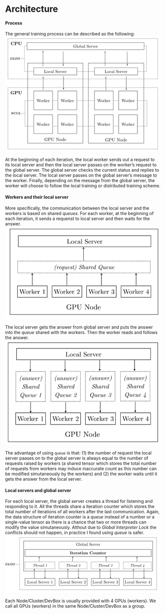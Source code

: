 # Architecture

#### Process

The general training process can be described as the following:
![](./dist_arch.png)

At the beginning of each iteration, the local worker sends out a request to its local server and then the local server passes on the worker’s request to the global server. The global server checks the current status and replies to the local server. The local server passes on the global server’s message to the worker. Finally, depending on the message from the global server, the worker will choose to follow the local training or distributed training scheme.

#### Workers and their local server

More specifically, the communication between the local server and the workers is based on shared *queues*. For each worker, at the beginning of each iteration, it sends a requenst to local server and then waits for the answer.
![](./dist_local1.png)

The local server gets the answer from global server and puts the answer into the *queue* shared with the workers. Then the worker reads and follows the answer.
![](./dist_local2.png)

The advantage of using `queue` is that: (1) the number of request the local server paases on to the global server is always equal to the number of requests raised by workers (a shared tensor which stores the total number of requests from workers may induce inaccurate count as this number can be modified simutaneously by the workers) and (2) the worker waits until it gets the answer from the local server.

#### Local servers and global server

For each local server, the global server creates a thread for listening and responding to it. All the threads share a iteration counter which stores the total number of iterations of all workers after the last communication. Again, the data structure of iteration counter is a *queue* instead of a number or a single-value tensor as there is a chance that two or more threads can modify the value simutaneously. Althout due to *Global Interpreter Lock* the conflicts should not happen, in practice I found using *queue* is safer.
![](./dist_global.png)

Each Node/Cluster/DevBox is usually provided with 4 GPUs (workers). We call all GPUs (workers) in the same Node/Cluster/DevBox as a group.
